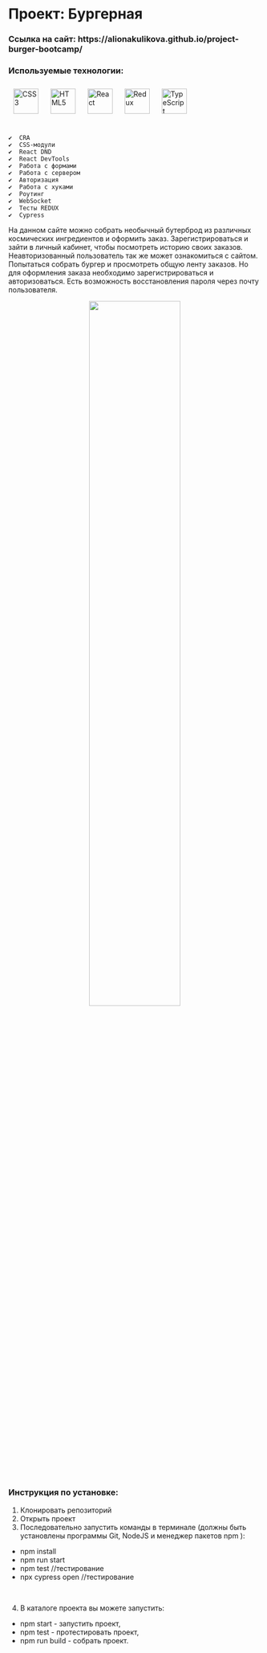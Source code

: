 # Проект: Бургерная
<h3>Cсылка на сайт: https://alionakulikova.github.io/project-burger-bootcamp/ </h3>

###  Используемые технологии:

<div align="left">   
<a href="https://www.w3schools.com/css/" target="_blank"><img style="margin: 10px" src="https://profilinator.rishav.dev/skills-assets/css3-original-wordmark.svg" alt="CSS3" height="50" /></a>  
<a href="https://en.wikipedia.org/wiki/HTML5" target="_blank"><img style="margin: 10px" src="https://profilinator.rishav.dev/skills-assets/html5-original-wordmark.svg" alt="HTML5" height="50" /></a>
 <a href="https://reactjs.org/" target="_blank"><img style="margin: 10px" src="https://profilinator.rishav.dev/skills-assets/react-original-wordmark.svg" alt="React" height="50" /></a>
<a href="https://redux.js.org/" target="_blank"><img style="margin: 10px" src="https://profilinator.rishav.dev/skills-assets/redux-original.svg" alt="Redux" height="50" /></a>  
<a href="https://www.typescriptlang.org/" target="_blank"><img style="margin: 10px" src="https://profilinator.rishav.dev/skills-assets/typescript-original.svg" alt="TypeScript" height="50" /></a>  
</div>  </br>

   
    ✔️  CRA 
    ✔️  CSS-модули 
    ✔️  React DND
    ✔️  React DevTools
    ✔️  Работа с формами
    ✔️  Работа с сервером 
    ✔️  Авторизация 
    ✔️  Работа с хуками
    ✔️  Роутинг
    ✔️  WebSocket
    ✔️  Тесты REDUX
    ✔️  Cypress
     

<p>На данном сайте можно собрать необычный бутерброд из различных космических ингредиентов и оформить заказ. Зарегистрироваться и зайти в личный кабинет, чтобы посмотреть историю своих заказов. Неавторизованный пользователь так же может ознакомиться с сайтом. Попытаться собрать бургер и просмотреть общую ленту заказов. Но для оформления заказа необходимо зарегистрироваться и авторизоваться. Есть возможность восстановления пароля через почту пользователя. </p>



<div align="center">
<img src="https://sun9-5.userapi.com/impg/og-w5_GEf4jEny-wBCxpr7k4vWoM2GXoSV-RNw/yq__LpeBphc.jpg?size=1254x960&quality=95&sign=422177f86959bce03ce7d92368aa8a95&type=album" align="center" style="width: 60%" />
</div>  
  
  
### Инструкция по установке:
1. Клонировать репозиторий
2. Открыть проект
3. Последовательно запустить команды в терминале (должны быть установлены программы Git, NodeJS и менеджер пакетов npm ):
 - npm install
 - npm run start
 - npm test //тестирование
 - npx cypress open //тестирование
<br/>

4. В каталоге проекта вы можете запустить:
-	npm start - запустить проект,
-	npm test - протестировать проект,
-	npm run build - собрать проект.


